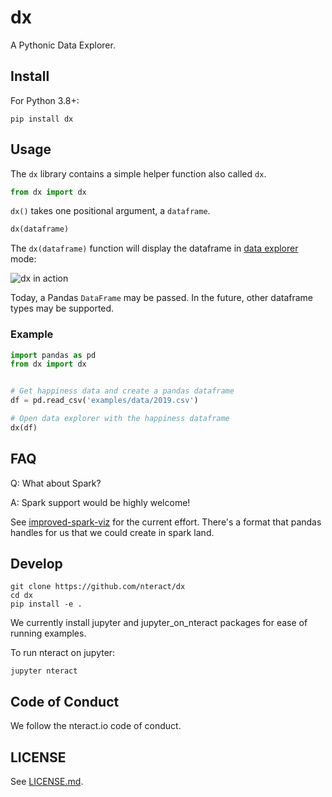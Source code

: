# dx

A Pythonic Data Explorer.

## Install

For Python 3.8+:

```
pip install dx
```

## Usage

The `dx` library contains a simple helper function also called `dx`.

```python
from dx import dx
```

`dx()` takes one positional argument, a `dataframe`.

```python
dx(dataframe)
```

The `dx(dataframe)` function will display the dataframe in
[data explorer](https://github.com/nteract/data-explorer) mode:

![dx in action](https://user-images.githubusercontent.com/836375/44104304-651a2560-9fa3-11e8-9852-76db43270188.png)

Today, a Pandas `DataFrame` may be passed. In the future, other dataframe types
may be supported.

### Example

```python
import pandas as pd
from dx import dx


# Get happiness data and create a pandas dataframe
df = pd.read_csv('examples/data/2019.csv')

# Open data explorer with the happiness dataframe
dx(df)
```

## FAQ

Q: What about Spark?

A: Spark support would be highly welcome!

See [improved-spark-viz](https://github.com/nteract/improved-spark-viz) for
the current effort. There's a format that pandas handles for us that we could
create in spark land.

## Develop

```
git clone https://github.com/nteract/dx
cd dx
pip install -e .
```

We currently install jupyter and jupyter_on_nteract packages for ease of running
examples.

To run nteract on jupyter:

```
jupyter nteract
```



## Code of Conduct

We follow the nteract.io code of conduct.

## LICENSE

See [LICENSE.md](LICENSE.md).
